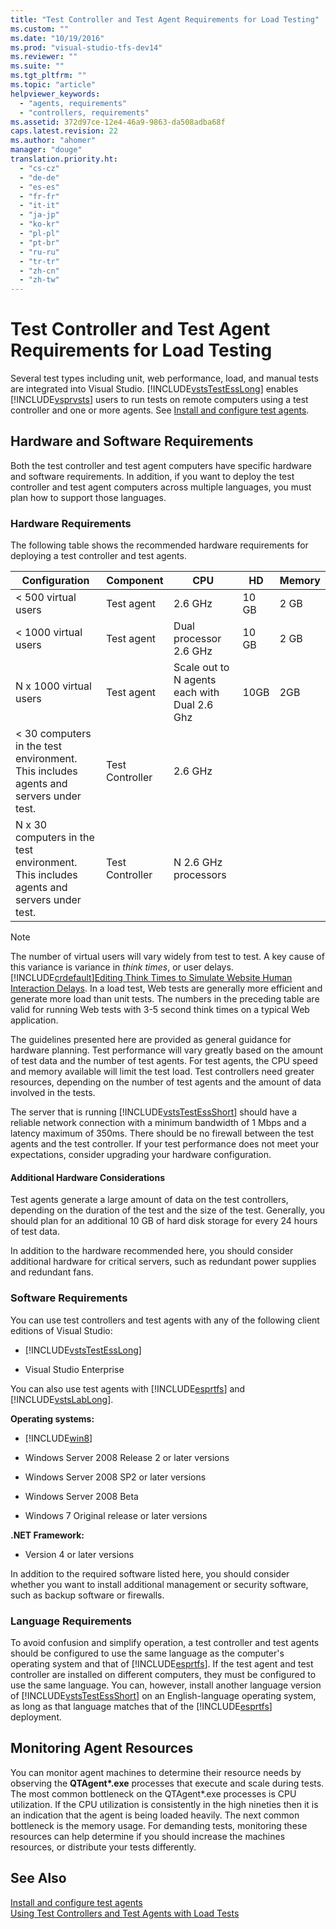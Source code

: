 ```yaml
---
title: "Test Controller and Test Agent Requirements for Load Testing"
ms.custom: ""
ms.date: "10/19/2016"
ms.prod: "visual-studio-tfs-dev14"
ms.reviewer: ""
ms.suite: ""
ms.tgt_pltfrm: ""
ms.topic: "article"
helpviewer_keywords: 
  - "agents, requirements"
  - "controllers, requirements"
ms.assetid: 372d97ce-12e4-46a9-9863-da508adba68f
caps.latest.revision: 22
ms.author: "ahomer"
manager: "douge"
translation.priority.ht: 
  - "cs-cz"
  - "de-de"
  - "es-es"
  - "fr-fr"
  - "it-it"
  - "ja-jp"
  - "ko-kr"
  - "pl-pl"
  - "pt-br"
  - "ru-ru"
  - "tr-tr"
  - "zh-cn"
  - "zh-tw"
---
```

# Test Controller and Test Agent Requirements for Load Testing
Several test types including unit, web performance, load, and manual tests are integrated into Visual Studio. [!INCLUDE[vstsTestEssLong](../test/includes/vststestesslong_md.md)] enables [!INCLUDE[vsprvsts](../code-quality/includes/vsprvsts_md.md)] users to run tests on remote computers using a test controller and one or more agents. See [Install and configure test agents](../test/install-and-configure-test-agents.md).  
  
## Hardware and Software Requirements  
 Both the test controller and test agent computers have specific hardware and software requirements. In addition, if you want to deploy the test controller and test agent computers across multiple languages, you must plan how to support those languages.  
  
### Hardware Requirements  
 The following table shows the recommended hardware requirements for deploying a test controller and test agents.  
  
|**Configuration**|**Component**|**CPU**|**HD**|**Memory**|  
|-----------------------|-------------------|-------------|------------|----------------|  
|< 500 virtual users|Test agent|2.6 GHz|10 GB|2 GB|  
|< 1000 virtual users|Test agent|Dual processor 2.6 GHz|10 GB|2 GB|  
|N x 1000 virtual users|Test agent|Scale out to N agents each with Dual 2.6 Ghz|10GB|2GB|  
|\< 30 computers in the test environment. This includes agents and servers under test.|Test Controller|2.6 GHz|||  
|N x 30 computers in the test environment. This includes agents and servers under test.|Test Controller|N 2.6 GHz processors|||  
  
> [!NOTE]
>  The number of virtual users will vary widely from test to test. A key cause of this variance is variance in *think times*, or user delays. [!INCLUDE[crdefault](../code-quality/includes/crdefault_md.md)][Editing Think Times to Simulate Website Human Interaction Delays](../test/8e03bee5-ab7b-4b40-9497-9dbe91ccb90e.md). In a load test, Web tests are generally more efficient and generate more load than unit tests. The numbers in the preceding table are valid for running Web tests with 3-5 second think times on a typical Web application.  
  
 The guidelines presented here are provided as general guidance for hardware planning. Test performance will vary greatly based on the amount of test data and the number of test agents. For test agents, the CPU speed and memory available will limit the test load. Test controllers need greater resources, depending on the number of test agents and the amount of data involved in the tests.  
  
 The server that is running [!INCLUDE[vstsTestEssShort](../test/includes/vststestessshort_md.md)] should have a reliable network connection with a minimum bandwidth of 1 Mbps and a latency maximum of 350ms. There should be no firewall between the test agents and the test controller. If your test performance does not meet your expectations, consider upgrading your hardware configuration.  
  
#### Additional Hardware Considerations  
 Test agents generate a large amount of data on the test controllers, depending on the duration of the test and the size of the test. Generally, you should plan for an additional 10 GB of hard disk storage for every 24 hours of test data.  
  
 In addition to the hardware recommended here, you should consider additional hardware for critical servers, such as redundant power supplies and redundant fans.  
  
### Software Requirements  
 You can use test controllers and test agents with any of the following client editions of Visual Studio:  
  
-   [!INCLUDE[vstsTestEssLong](../test/includes/vststestesslong_md.md)]  
  
-   Visual Studio Enterprise  
  
 You can also use test agents with [!INCLUDE[esprtfs](../code-quality/includes/esprtfs_md.md)] and [!INCLUDE[vstsLabLong](../test/includes/vstslablong_md.md)].  
  
 **Operating systems:**  
  
-   [!INCLUDE[win8](../code-quality/includes/win8_md.md)]  
  
-   Windows Server 2008 Release 2 or later versions  
  
-   Windows Server 2008 SP2 or later versions  
  
-   Windows Server 2008 Beta  
  
-   Windows 7 Original release or later versions  
  
 **.NET Framework:**  
  
-   Version 4 or later versions  
  
 In addition to the required software listed here, you should consider whether you want to install additional management or security software, such as backup software or firewalls.  
  
### Language Requirements  
 To avoid confusion and simplify operation, a test controller and test agents should be configured to use the same language as the computer's operating system and that of [!INCLUDE[esprtfs](../code-quality/includes/esprtfs_md.md)]. If the test agent and test controller are installed on different computers, they must be configured to use the same language. You can, however, install another language version of [!INCLUDE[vstsTestEssShort](../test/includes/vststestessshort_md.md)] on an English-language operating system, as long as that language matches that of the [!INCLUDE[esprtfs](../code-quality/includes/esprtfs_md.md)] deployment.  
  
## Monitoring Agent Resources  
 You can monitor agent machines to determine their resource needs by observing the **QTAgent\*.exe** processes that execute and scale during tests. The most common bottleneck on the QTAgent*.exe processes is CPU utilization. If the CPU utilization is consistently in the high nineties then it is an indication that the agent is being loaded heavily. The next common bottleneck is the memory usage. For demanding tests, monitoring these resources can help determine if you should increase the machines resources, or distribute your tests differently.  
  
## See Also  
 [Install and configure test agents](../test/install-and-configure-test-agents.md)   
 [Using Test Controllers and Test Agents with Load Tests](../test/using-test-controllers-and-test-agents-with-load-tests.md)